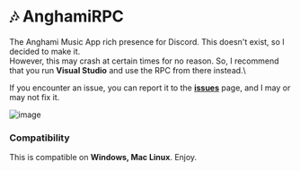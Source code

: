 # 🎶 AnghamiRPC
The Anghami Music App rich presence for Discord. This doesn't exist, so I decided to make it.\
However, this may crash at certain times for no reason. So, I recommend that you run **Visual Studio** and use the RPC from there instead.\

If you encounter an issue, you can report it to the [**__issues__**](https://github.com/Pronner/AnghamiRPC/issues) page, and I may or may not fix it.

![image](https://user-images.githubusercontent.com/84229419/210231792-aaafecc6-7429-40c7-805f-fd0928601d4e.png)

### Compatibility
This is compatible on **Windows, Mac Linux**. Enjoy.
